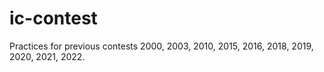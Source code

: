 # ic-contest
Practices for previous contests
2000, 2003, 2010, 2015, 2016, 2018, 2019, 2020, 2021, 2022.
